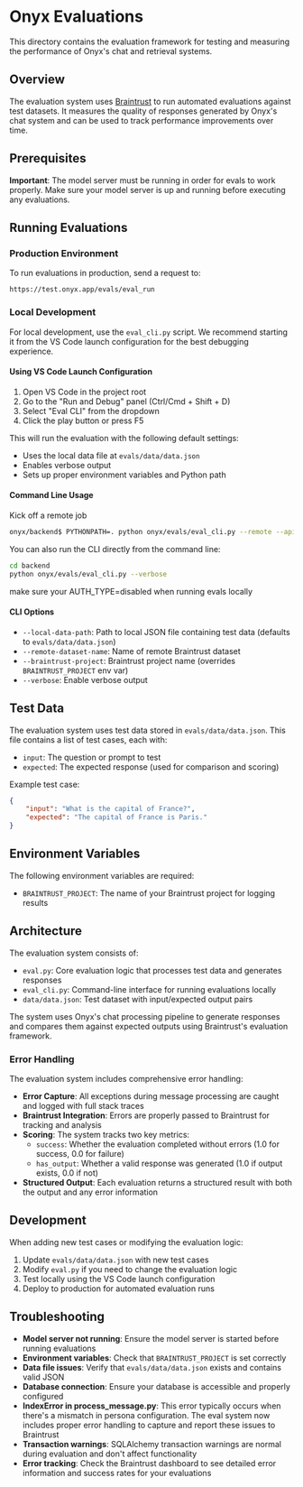 # Onyx Evaluations

This directory contains the evaluation framework for testing and measuring the performance of Onyx's chat and retrieval systems.

## Overview

The evaluation system uses [Braintrust](https://www.braintrust.dev/) to run automated evaluations against test datasets. It measures the quality of responses generated by Onyx's chat system and can be used to track performance improvements over time.

## Prerequisites

**Important**: The model server must be running in order for evals to work properly. Make sure your model server is up and running before executing any evaluations.

## Running Evaluations

### Production Environment

To run evaluations in production, send a request to:
```
https://test.onyx.app/evals/eval_run
```

### Local Development

For local development, use the `eval_cli.py` script. We recommend starting it from the VS Code launch configuration for the best debugging experience.

#### Using VS Code Launch Configuration

1. Open VS Code in the project root
2. Go to the "Run and Debug" panel (Ctrl/Cmd + Shift + D)
3. Select "Eval CLI" from the dropdown
4. Click the play button or press F5

This will run the evaluation with the following default settings:
- Uses the local data file at `evals/data/data.json`
- Enables verbose output
- Sets up proper environment variables and Python path

#### Command Line Usage

Kick off a remote job
```bash
onyx/backend$ PYTHONPATH=. python onyx/evals/eval_cli.py --remote --api-key <API_KEY> --base-url https://test.onyx.app
```

You can also run the CLI directly from the command line:

```bash
cd backend
python onyx/evals/eval_cli.py --verbose
```
make sure your AUTH_TYPE=disabled when running evals locally

#### CLI Options

- `--local-data-path`: Path to local JSON file containing test data (defaults to `evals/data/data.json`)
- `--remote-dataset-name`: Name of remote Braintrust dataset
- `--braintrust-project`: Braintrust project name (overrides `BRAINTRUST_PROJECT` env var)
- `--verbose`: Enable verbose output

## Test Data

The evaluation system uses test data stored in `evals/data/data.json`. This file contains a list of test cases, each with:
- `input`: The question or prompt to test
- `expected`: The expected response (used for comparison and scoring)

Example test case:
```json
{
    "input": "What is the capital of France?",
    "expected": "The capital of France is Paris."
}
```

## Environment Variables

The following environment variables are required:

- `BRAINTRUST_PROJECT`: The name of your Braintrust project for logging results

## Architecture

The evaluation system consists of:

- `eval.py`: Core evaluation logic that processes test data and generates responses
- `eval_cli.py`: Command-line interface for running evaluations locally
- `data/data.json`: Test dataset with input/expected output pairs

The system uses Onyx's chat processing pipeline to generate responses and compares them against expected outputs using Braintrust's evaluation framework.

### Error Handling

The evaluation system includes comprehensive error handling:

- **Error Capture**: All exceptions during message processing are caught and logged with full stack traces
- **Braintrust Integration**: Errors are properly passed to Braintrust for tracking and analysis
- **Scoring**: The system tracks two key metrics:
  - `success`: Whether the evaluation completed without errors (1.0 for success, 0.0 for failure)
  - `has_output`: Whether a valid response was generated (1.0 if output exists, 0.0 if not)
- **Structured Output**: Each evaluation returns a structured result with both the output and any error information

## Development

When adding new test cases or modifying the evaluation logic:

1. Update `evals/data/data.json` with new test cases
2. Modify `eval.py` if you need to change the evaluation logic
3. Test locally using the VS Code launch configuration
4. Deploy to production for automated evaluation runs

## Troubleshooting

- **Model server not running**: Ensure the model server is started before running evaluations
- **Environment variables**: Check that `BRAINTRUST_PROJECT` is set correctly
- **Data file issues**: Verify that `evals/data/data.json` exists and contains valid JSON
- **Database connection**: Ensure your database is accessible and properly configured
- **IndexError in process_message.py**: This error typically occurs when there's a mismatch in persona configuration. The eval system now includes proper error handling to capture and report these issues to Braintrust
- **Transaction warnings**: SQLAlchemy transaction warnings are normal during evaluation and don't affect functionality
- **Error tracking**: Check the Braintrust dashboard to see detailed error information and success rates for your evaluations
